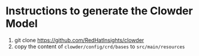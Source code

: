 # Instructions to generate the Clowder Model
1. git clone https://github.com/RedHatInsights/clowder
2. copy the content of `clowder/config/crd/bases` to `src/main/resources` 